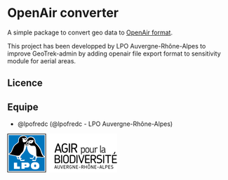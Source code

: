 # OpenAir converter

A simple package to convert geo data to [OpenAir format](http://www.winpilot.com/usersguide/userairspace.asp).

This project has been developped by LPO Auvergne-Rhône-Alpes to improve GeoTrek-admin by adding openair file export format to sensitivity module for aerial areas.


## Licence



## Equipe

* @lpofredc (@lpofredc - LPO Auvergne-Rhône-Alpes)

![logoLPO AuRA](https://raw.githubusercontent.com/lpoaura/biodivsport-widget/master/images/LPO_AuRA_l250px.png)

     